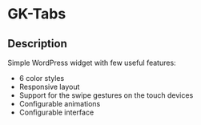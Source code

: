 GK-Tabs
=======

## Description

Simple WordPress widget with few useful features:

* 6 color styles
* Responsive layout
* Support for the swipe gestures on the touch devices
* Configurable animations
* Configurable interface
